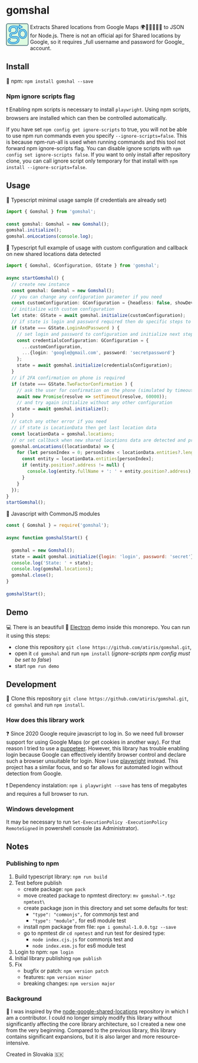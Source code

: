 # gomshal

<img align="left" src="assets/logo-space.png" height="60px">
Extracts Shared locations from Google Maps 🌍🔎👨‍👩‍👧‍👦 to JSON for Node.js.
There is not an official api for Shared locations by Google, so it requires _full username and password for Google_ account.

## Install

💾 npm: `npm install gomshal --save`

### Npm ignore scripts flag

❗️ Enabling npm scripts is necessary to install `playwright`. Using npm scripts, browsers are installed which can then be controlled automatically.

If you have set `npm config get ignore-scripts` to true, you will not be able to use npm run commands even you specify `--ignore-scripts=false`. This is because npm-run-all is used when running commands and this tool not forward npm ignore-scripts flag. You can disable ignore scripts with `npm config set ignore-scripts false`. If you want to only install after repository clone, you can call ignore script only temporary for that install with `npm install --ignore-scripts=false`.

## Usage

🔧 Typescript minimal usage sample (if credentials are already set)

```typescript
import { Gomshal } from 'gomshal';

const gomshal: Gomshal = new Gomshal();
gomshal.initialize();
gomshal.onLocations(console.log);
```

🔧 Typescript full example of usage with custom configuration and callback on new shared locations data detected

```typescript
import { Gomshal, GConfiguration, GState } from 'gomshal';

async startGomshal() {
  // create new instance
  const gomshal: Gomshal = new Gomshal();
  // you can change any configuration parameter if you need
  const customConfiguration: GConfiguration = {headless: false, showDevTools: true};
  // initialize with custom configuration
  let state: GState = await gomshal.initialize(customConfiguration);
  // if state is login and password required then do specific steps to get shared locations data
  if (state === GState.LoginAndPassword ) {
    // set login and password to configuration and initialize next step
    const credentialsConfiguration: GConfiguration = {
      ...customConfiguration,
      ...{login: 'google@gmail.com', password: 'secretpassword'}
    };
    state = await gomshal.initialize(credentialsConfiguration);
  }
  // if 2FA confirmation on phone is required
  if (state === GState.TwoFactorConfirmation ) {
    // ask the user for confirmation on the phone (simulated by timeout)
    await new Promise(resolve => setTimeout(resolve, 60000));
    // and try again initialize without any other configuration
    state = await gomshal.initialize();
  }
  // catch any other error if you need
  // if state is LocationData then get last location data
  const locationData = gomshal.locations;
  // or set callback when new shared locations data are detected and print it to console
  gomshal.onLocations((locationData) => {
    for (let personIndex = 0; personIndex < locationData.entities?.length; personIndex++) {
      const entity = locationData.entities[personIndex];
      if (entity.position?.address != null) {
        console.log(entity.fullName + ': ' + entity.position?.address);
      }
    }
  });
}
startGomshal();
```

🔧 Javascript with CommonJS modules

```javascript
const { Gomshal } = require('gomshal');

async function gomshalStart() {

  gomshal = new Gomshal();
  state = await gomshal.initialize({login: 'login', password: 'secret'});
  console.log('State: ' + state);
  console.log(gomshal.locations);
  gomshal.close();
}

gomshalStart();
```

## Demo

💻 There is an beautifull 🌈 [Electron](<https://www.electronjs.org/>) demo inside this monorepo. You can run it using this steps:

- clone this repository `git clone https://github.com/atiris/gomshal.git`,
- open it `cd gomshal` and run `npm install` (*ignore-scripts npm config must be set to false*)
- start `npm run demo`

<!-- TODO: Screenshot -->

## Development

💼 Clone this repository `git clone https://github.com/atiris/gomshal.git`, `cd gomshal` and run `npm install`.

### How does this library work

❓ Since 2020 Google require javascript to log in. So we need full browser support for using Google Maps (or get cookies in another way). For that reason I tried to use a [puppeteer](<https://pptr.dev/>). However, this library has trouble enabling login because Google can effectively identify browser control and declare such a browser unsuitable for login. Now I use [playwright](<https://playwright.dev/>) instead. This project has a similar focus, and so far allows for automated login without detection from Google.

❗️ Dependency instalation: `npm i playwright --save` has tens of megabytes and requires a full browser to run.

### Windows development

It may be necessary to run `Set-ExecutionPolicy -ExecutionPolicy RemoteSigned` in powershell console (as Administrator).

## Notes

### Publishing to npm

1. Build typescript library: `npm run build`
2. Test before publish
   - create package: `npm pack`
   - move created package to npmtest directory: `mv gomshal-*.tgz npmtest\`
   - create package json in this directory and set some defaults for test:
     - `"type": "commonjs",` for commonjs test and
     - `"type": "module",` for es6 module test
   - install npm package from file: `npm i gomshal-1.0.0.tgz --save`
   - go to npmtest dir `cd npmtest` and run test for desired type:
     - `node index.cjs.js` for commonjs test and
     - `node index.esm.js` for es6 module test
3. Login to npm: `npm login`
4. Initial library publishing `npm publish`
5. Fix
   - bugfix or patch: `npm version patch`
   - features: `npm version minor`  
   - breaking changes: `npm version major`  

### Background

📝 I was inspired by the [node-google-shared-locations](<https://github.com/Vaelek/node-google-shared-locations>) repository in which I am a contributor. I could no longer simply modify this library without significantly affecting the core library architecture, so I created a new one from the very beginning. Compared to the previous library, this library contains significant expansions, but it is also larger and more resource-intensive.

Created in Slovakia 🇸🇰
